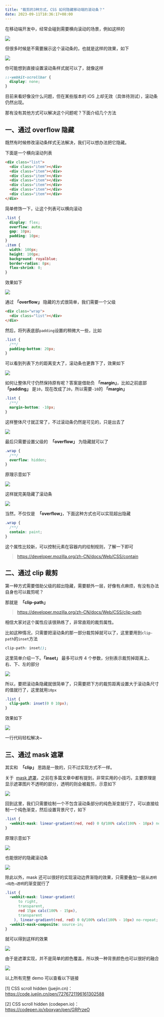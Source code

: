 ```yaml
---
title: "裁剪的3种方式，CSS 如何隐藏移动端的滚动条？"
date: 2023-09-11T18:36:17+08:00
---
```


在移动端开发中，经常会碰到需要横向滚动的场景，例如这样的

<img src="/img/40/01.gif" />

但很多时候是不需要展示这个滚动条的，也就是这样的效果，如下

<img src="/img/40/02.gif" />

你可能想到直接设置滚动条样式就可以了，就像这样

```css
::-webkit-scrollbar {
  display: none;
}
```

目前来看好像没什么问题，但在某些版本的 iOS 上却无效（具体待测试），滚动条仍然出现。

那有没有其他方式可以解决这个问题呢？下面介绍几个方法

## 一、通过 overflow 隐藏

既然有时候修改滚动条样式无法解决，我们可以想办法把它隐藏。

下面是一个横向滚动列表

```html
<div class="list">
  <div class="item"></div>
  <div class="item"></div>
  <div class="item"></div>
  <div class="item"></div>
  <div class="item"></div>
  <div class="item"></div>
  <div class="item"></div>
</div>
```

简单修饰一下，让这个列表可以横向滚动

```css
.list {
  display: flex;
  overflow: auto;
  gap: 10px;
  padding: 10px;
}
.item {
  width: 100px;
  height: 100px;
  background: royalblue;
  border-radius: 8px;
  flex-shrink: 0;
}
```

效果如下

<img src="/img/40/01.png" />

通过 **「overflow」** 隐藏的方式很简单，我们需要一个父级

```html
<div class="wrap">
  <div class="list"></div>
</div>
```

然后，将列表底部`padding`设置的稍微大一些，比如

```css
.list {
  /**/
  padding-bottom: 20px;
}
```

可以看到列表下方的距离变大了，滚动条也更靠下了，效果如下

<img src="/img/40/02.png" />

如何让整体尺寸仍然保持原有呢？答案是借助负 **「margin」**，比如之前底部 **「padding」** 是`10`，现在改成了`20`，所以需要`-10`的 **「margin」**

```css
.list {
  /**/
  margin-bottom: -10px;
}
```

这样整体尺寸就正常了，不过滚动条仍然是可见的，只是出去了

<img src="/img/40/03.png" />

最后只需要设置父级的  **「overflow」** 为隐藏就可以了

```css
.wrap {
  /**/
  overflow: hidden;
}
```

原理示意如下

<img src="/img/40/04.png" />

这样就完美隐藏了滚动条

<img src="/img/40/05.png" />

当然，不仅仅是  **「overflow」**，下面这种方式也可以实现超出隐藏

```css
.wrap {
  /**/
  contain: paint;
}
```

这个属性比较新，可以控制元素在容器内的绘制规则，了解一下即可

> https://developer.mozilla.org/zh-CN/docs/Web/CSS/contain

## 二、通过 clip 裁剪

第一种方式需要借助父级的超出隐藏，需要额外一层，好像有点麻烦，有没有办法自身也可以裁剪呢？

那就是  **「clip-path」**

> https://developer.mozilla.org/zh-CN/docs/Web/CSS/clip-path

相信大家对这个属性应该很熟练了，非常直观的裁剪属性。

比如这种情况，只需要把滚动条的那一部分裁剪掉就可以了，这里要用到`clip-path`的`inset`方法

```css
clip-path: inset();
```

这里简单介绍一下。**「inset」** 最多可以传 4 个参数，分别表示裁剪掉距离上、右、下、左的部分

<img src="/img/40/06.png" />

所以，要把滚动条隐藏就很简单了，只需要把下方的裁剪距离设置大于滚动条尺寸的值就行了，这里就用`10px`

```css
.list {
  clip-path: inset(0 0 10px);
}
```

效果如下

<img src="/img/40/07.png" />

一行代码轻松解决~

## 三、通过 mask 遮罩

其实和  **「clip」** 思路是一致的，只不过实现方式不一样。

关于  [mask 遮罩](http://mp.weixin.qq.com/s?__biz=MzIyMDc1NTYxNg==&mid=2247488049&idx=1&sn=dfa9e190e4828c5bf6cf8287ecaa471f&chksm=97c671fea0b1f8e86a74fd50f2825ae38a5e45ba71142a0961f743d9bdcde24caaa51daef2b7&scene=21#wechat_redirect)，之前在多篇文章中都有提到，非常实用的小技巧，主要原理是显示遮罩图片不透明的部分，透明的则会被裁剪，示意如下

<img src="/img/40/08.png" />

回到这里，我们只需要绘制一个不包含滚动条部分的纯色渐变就行了，可以直接绘制一个纯色渐变，然后设置背景尺寸，如下

```css
.list {
  -webkit-mask: linear-gradient(red, red) 0 0/100% calc(100% - 10px) no-repeat;
}
```

原理示意如下

<img src="/img/40/09.png" />

也能很好的隐藏滚动条

<img src="/img/40/10.png" />

除此以外，mask 还可以很好的实现滚动边界渐隐的效果，只需要叠加一层从`透明→纯色→透明`的渐变就行了

```css
.list {
  -webkit-mask: linear-gradient(
      to right,
      transparent,
      red 15px calc(100% - 15px),
      transparent
    ), linear-gradient(red, red) 0 0/100% calc(100% - 10px) no-repeat;
  -webkit-mask-composite: source-in;
}
```

就可以得到这样的效果

<img src="/img/40/03.gif" />

由于是遮罩实现，并不是简单的颜色覆盖，所以换一种背景颜色也可以很好的融合

<img src="/img/40/04.gif" />

以上所有完整 demo 可以查看以下链接

[1] CSS scroll hidden (juejin.cn)： https://code.juejin.cn/pen/7276721196161302588

[2] CSS scroll hidden (codepen.io)： https://codepen.io/xboxyan/pen/GRPrzeO
